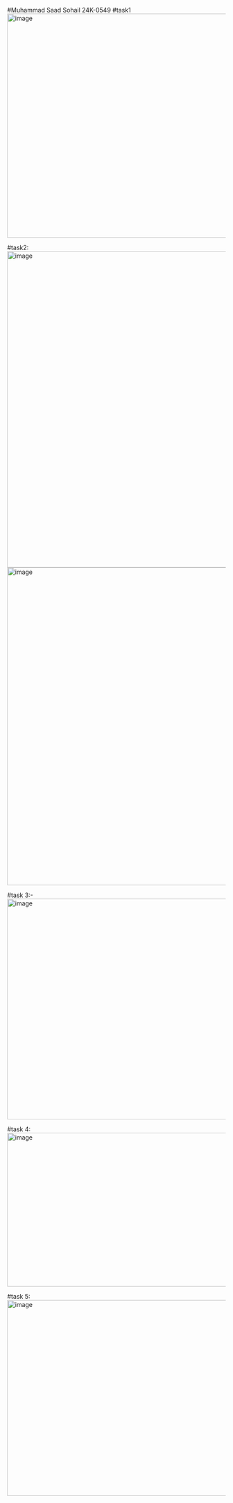 #Muhammad Saad Sohail    24K-0549
#task1
<img width="820" height="516" alt="image" src="https://github.com/user-attachments/assets/ba4f65b5-139d-4375-9706-28a9a88b0f55" />

#task2:
<img width="859" height="728" alt="image" src="https://github.com/user-attachments/assets/66df523d-1778-49f8-8d2a-e10c909636d8" />
<img width="882" height="732" alt="image" src="https://github.com/user-attachments/assets/01299edd-289f-4d4d-b3c8-f10369f3cfb5" />

#task 3:-
<img width="1025" height="508" alt="image" src="https://github.com/user-attachments/assets/75e1bf50-6ead-49fa-b7dd-44f9c3661b55" />

#task 4:
<img width="582" height="354" alt="image" src="https://github.com/user-attachments/assets/889da674-85c8-4ab9-bbf9-1394e7011061" />

#task 5:
<img width="901" height="451" alt="image" src="https://github.com/user-attachments/assets/670ba902-7a47-432a-89f3-481caeaad33a" />








